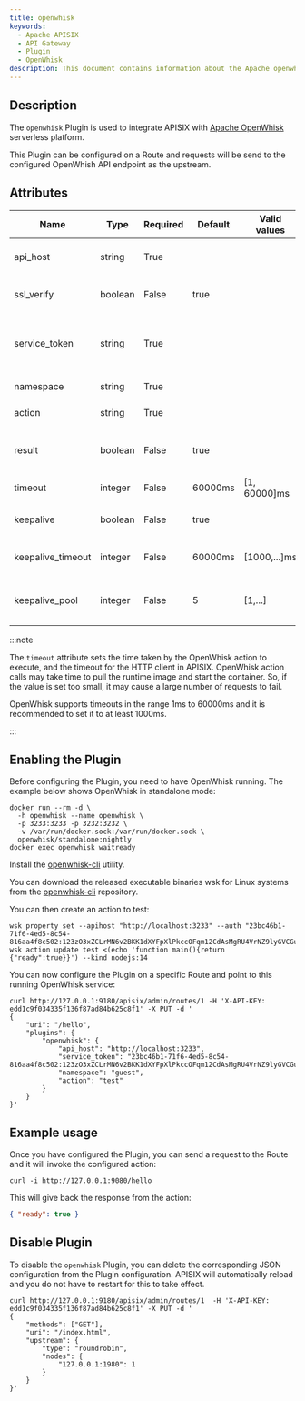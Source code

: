 ```yaml
---
title: openwhisk
keywords:
  - Apache APISIX
  - API Gateway
  - Plugin
  - OpenWhisk
description: This document contains information about the Apache openwhisk Plugin.
---
```


<!--
#
# Licensed to the Apache Software Foundation (ASF) under one or more
# contributor license agreements.  See the NOTICE file distributed with
# this work for additional information regarding copyright ownership.
# The ASF licenses this file to You under the Apache License, Version 2.0
# (the "License"); you may not use this file except in compliance with
# the License.  You may obtain a copy of the License at
#
#     http://www.apache.org/licenses/LICENSE-2.0
#
# Unless required by applicable law or agreed to in writing, software
# distributed under the License is distributed on an "AS IS" BASIS,
# WITHOUT WARRANTIES OR CONDITIONS OF ANY KIND, either express or implied.
# See the License for the specific language governing permissions and
# limitations under the License.
#
-->

## Description

The `openwhisk` Plugin is used to integrate APISIX with [Apache OpenWhisk](https://openwhisk.apache.org) serverless platform.

This Plugin can be configured on a Route and requests will be send to the configured OpenWhish API endpoint as the upstream.

## Attributes

| Name              | Type    | Required | Default | Valid values | Description                                                                                                |
| ----------------- | ------- | -------- | ------- | ------------ | ---------------------------------------------------------------------------------------------------------- |
| api_host          | string  | True     |         |              | OpenWhisk API host address. For example, `https://localhost:3233`.                                         |
| ssl_verify        | boolean | False    | true    |              | When set to `true` verifies the SSL certificate.                                                           |
| service_token     | string  | True     |         |              | OpenWhisk service token. The format is `xxx:xxx` and it is passed through basic auth when calling the API. |
| namespace         | string  | True     |         |              | OpenWhisk namespace. For example `guest`.                                                                  |
| action            | string  | True     |         |              | OpenWhisk action. For example `hello`.                                                                     |
| result            | boolean | False    | true    |              | When set to `true` gets the action metadata (executes the function and gets response).                     |
| timeout           | integer | False    | 60000ms | [1, 60000]ms | OpenWhisk action and HTTP call timeout in ms.                                                              |
| keepalive         | boolean | False    | true    |              | When set to `true` keeps the connection alive for reuse.                                                   |
| keepalive_timeout | integer | False    | 60000ms | [1000,...]ms | Time is ms for connection to remain idle without closing.                                                  |
| keepalive_pool    | integer | False    | 5       | [1,...]      | Maximum number of requests that can be sent on this connection before closing it.                          |

:::note

The `timeout` attribute sets the time taken by the OpenWhisk action to execute, and the timeout for the HTTP client in APISIX. OpenWhisk action calls may take time to pull the runtime image and start the container. So, if the value is set too small, it may cause a large number of requests to fail.

OpenWhisk supports timeouts in the range 1ms to 60000ms and it is recommended to set it to at least 1000ms.

:::

## Enabling the Plugin

Before configuring the Plugin, you need to have OpenWhisk running. The example below shows OpenWhisk in standalone mode:

```shell
docker run --rm -d \
  -h openwhisk --name openwhisk \
  -p 3233:3233 -p 3232:3232 \
  -v /var/run/docker.sock:/var/run/docker.sock \
  openwhisk/standalone:nightly
docker exec openwhisk waitready
```

Install the [openwhisk-cli](https://github.com/apache/openwhisk-cli) utility.

You can download the released executable binaries wsk for Linux systems from the [openwhisk-cli](https://github.com/apache/openwhisk-cli) repository.

You can then create an action to test:

```shell
wsk property set --apihost "http://localhost:3233" --auth "23bc46b1-71f6-4ed5-8c54-816aa4f8c502:123zO3xZCLrMN6v2BKK1dXYFpXlPkccOFqm12CdAsMgRU4VrNZ9lyGVCGuMDGIwP"
wsk action update test <(echo 'function main(){return {"ready":true}}') --kind nodejs:14
```

You can now configure the Plugin on a specific Route and point to this running OpenWhisk service:

```shell
curl http://127.0.0.1:9180/apisix/admin/routes/1 -H 'X-API-KEY: edd1c9f034335f136f87ad84b625c8f1' -X PUT -d '
{
    "uri": "/hello",
    "plugins": {
        "openwhisk": {
            "api_host": "http://localhost:3233",
            "service_token": "23bc46b1-71f6-4ed5-8c54-816aa4f8c502:123zO3xZCLrMN6v2BKK1dXYFpXlPkccOFqm12CdAsMgRU4VrNZ9lyGVCGuMDGIwP",
            "namespace": "guest",
            "action": "test"
        }
    }
}'
```

## Example usage

Once you have configured the Plugin, you can send a request to the Route and it will invoke the configured action:

```shell
curl -i http://127.0.0.1:9080/hello
```

This will give back the response from the action:

```json
{ "ready": true }
```

## Disable Plugin

To disable the `openwhisk` Plugin, you can delete the corresponding JSON configuration from the Plugin configuration. APISIX will automatically reload and you do not have to restart for this to take effect.

```shell
curl http://127.0.0.1:9180/apisix/admin/routes/1  -H 'X-API-KEY: edd1c9f034335f136f87ad84b625c8f1' -X PUT -d '
{
    "methods": ["GET"],
    "uri": "/index.html",
    "upstream": {
        "type": "roundrobin",
        "nodes": {
            "127.0.0.1:1980": 1
        }
    }
}'
```
